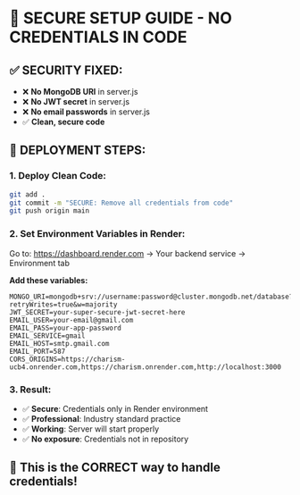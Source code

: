 # 🔐 SECURE SETUP GUIDE - NO CREDENTIALS IN CODE

## ✅ SECURITY FIXED:
- ❌ **No MongoDB URI** in server.js
- ❌ **No JWT secret** in server.js  
- ❌ **No email passwords** in server.js
- ✅ **Clean, secure code**

## 🚀 DEPLOYMENT STEPS:

### 1. **Deploy Clean Code:**
```bash
git add .
git commit -m "SECURE: Remove all credentials from code"
git push origin main
```

### 2. **Set Environment Variables in Render:**

Go to: https://dashboard.render.com → Your backend service → Environment tab

**Add these variables:**
```
MONGO_URI=mongodb+srv://username:password@cluster.mongodb.net/database?retryWrites=true&w=majority
JWT_SECRET=your-super-secure-jwt-secret-here
EMAIL_USER=your-email@gmail.com
EMAIL_PASS=your-app-password
EMAIL_SERVICE=gmail
EMAIL_HOST=smtp.gmail.com
EMAIL_PORT=587
CORS_ORIGINS=https://charism-ucb4.onrender.com,https://charism.onrender.com,http://localhost:3000
```

### 3. **Result:**
- ✅ **Secure**: Credentials only in Render environment
- ✅ **Professional**: Industry standard practice
- ✅ **Working**: Server will start properly
- ✅ **No exposure**: Credentials not in repository

## 🎯 This is the CORRECT way to handle credentials!
